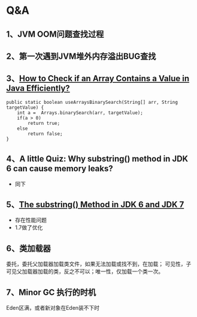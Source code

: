 # Q&A

## 1、JVM OOM问题查找过程

## 2、第一次遇到JVM堆外内存溢出BUG查找

## 3、[How to Check if an Array Contains a Value in Java Efficiently?](https://www.programcreek.com/2014/04/check-if-array-contains-a-value-java/)

```text
public static boolean useArraysBinarySearch(String[] arr, String targetValue) { 
    int a =  Arrays.binarySearch(arr, targetValue);
    if(a > 0)
        return true;
    else
        return false;
}
```

## 4、**A little Quiz: Why substring\(\) method in JDK 6 can cause memory leaks?**

* 同下

## 5、[The substring\(\) Method in JDK 6 and JDK 7](https://www.programcreek.com/2013/09/the-substring-method-in-jdk-6-and-jdk-7/)

* 存在性能问题
* 1.7做了优化

## 6、类加载器

委托，委托父加载器加载类文件，如果无法加载或找不到，在加载； 可见性，子可见父加载器加载的类，反之不可以；唯一性，仅加载一个类一次。

## 7、Minor GC 执行的时机

Eden区满，或者新对象在Eden装不下时



